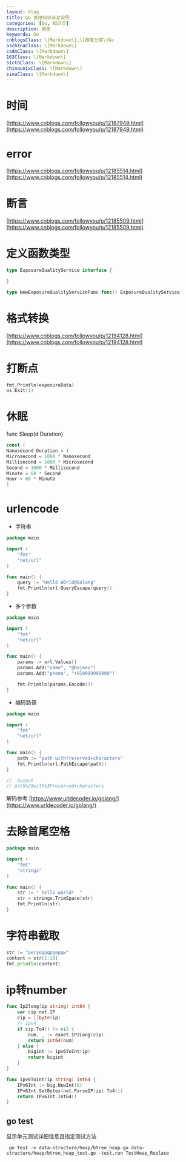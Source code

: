 ```yaml
---
layout: blog
title: Go 常用知识点及实例
categories: [Go, 知识点]
description: 熟悉
keywords: Go
cnblogsClass: \[Markdown\],\[随笔分类\]Go
oschinaClass: \[Markdown\]
csdnClass: \[Markdown\]
163Class: \[Markdown\]
51ctoClass: \[Markdown\]
chinaunixClass: \[Markdown\]
sinaClass: \[Markdown\]
---
```


# 时间
[https://www.cnblogs.com/followyou/p/12187949.html](https://www.cnblogs.com/followyou/p/12187949.html) 

# error
[https://www.cnblogs.com/followyou/p/12185514.html](https://www.cnblogs.com/followyou/p/12185514.html) 

# 断言
[https://www.cnblogs.com/followyou/p/12185509.html](https://www.cnblogs.com/followyou/p/12185509.html) 

# 定义函数类型
```go
type ExposureQualityService interface {

}

type NewExposureQualityServiceFunc func() ExposureQualityService
```

# 格式转换
[https://www.cnblogs.com/followyou/p/12194128.html](https://www.cnblogs.com/followyou/p/12194128.html) 


# 打断点
```go
fmt.Println(exposureData)
os.Exit(1)
```

# 休眠
  func Sleep(d Duration)


  ```go
  const (
  Nanosecond Duration = 1
  Microsecond = 1000 * Nanosecond
  Millisecond = 1000 * Microsecond
  Second = 1000 * Millisecond
  Minute = 60 * Second
  Hour = 60 * Minute
  )
  ```

# urlencode
- 字符串
```go
package main

import (
	"fmt"
	"net/url"
)

func main() {
	query := "Hellö Wörld@Golang"
	fmt.Println(url.QueryEscape(query))
}
```
- 多个参数
```go
package main

import (
	"fmt"
	"net/url"
)

func main() {
	params := url.Values{}
	params.Add("name", "@Rajeev")
	params.Add("phone", "+919999999999")

	fmt.Println(params.Encode())
}
```
- 编码路径
```go
package main

import (
	"fmt"
	"net/url"
)

func main() {
	path := "path with?reserved+characters"
	fmt.Println(url.PathEscape(path))
}

//  Output
// path%20with%3Freserved+characters
```

解码参考 [https://www.urldecoder.io/golang/](https://www.urldecoder.io/golang/)


# 去除首尾空格
```go
package main

import (
	"fmt"
	"strings"
)

func main() {
	str := " hello world!  "
	str = strings.TrimSpace(str)
	fmt.Println(str)
}
```

# 字符串截取 
```go
str := "oeryoqpqpqepqw"
content = str[1:10]
fmt.println(content)
```

# ip转number
```go
func Ip2long(ip string) int64 {
	var cip net.IP
	cip = []byte(ip)
	// ipv4
	if cip.To4() != nil {
		num, _ := exnet.IP2Long(cip)
		return int64(num)
	} else {
		bigint := ipv6ToInt(ip)
		return bigint
	}
}

func ipv6ToInt(ip string) int64 {
	IPv6Int := big.NewInt(0)
	IPv6Int.SetBytes(net.ParseIP(ip).To4())
	return IPv6Int.Int64()
}
```

## go test

显示单元测试详细信息且指定测试方法

```shell
 go test -v data-structure/heap/btree_heap.go data-structure/heap/btree_heap_test.go -test.run TestHeap_Replace
```



